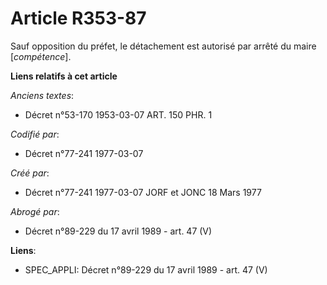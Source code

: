 # Article R353-87

Sauf opposition du préfet, le détachement est autorisé par arrêté du maire [*compétence*].

**Liens relatifs à cet article**

_Anciens textes_:

  - Décret n°53-170 1953-03-07 ART. 150 PHR. 1

_Codifié par_:

  - Décret n°77-241 1977-03-07

_Créé par_:

  - Décret n°77-241 1977-03-07 JORF et JONC 18 Mars 1977

_Abrogé par_:

  - Décret n°89-229 du 17 avril 1989 - art. 47 (V)

**Liens**:

  - SPEC_APPLI: Décret n°89-229 du 17 avril 1989 - art. 47 (V)
